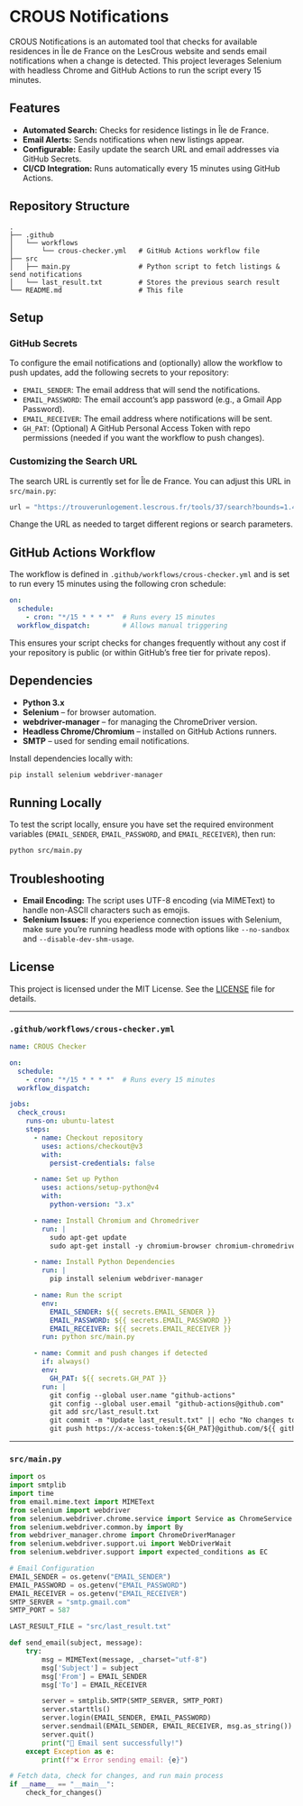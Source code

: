 # CROUS Notifications

CROUS Notifications is an automated tool that checks for available residences in Île de France on the LesCrous website and sends email notifications when a change is detected. This project leverages Selenium with headless Chrome and GitHub Actions to run the script every 15 minutes.

## Features

- **Automated Search:** Checks for residence listings in Île de France.
- **Email Alerts:** Sends notifications when new listings appear.
- **Configurable:** Easily update the search URL and email addresses via GitHub Secrets.
- **CI/CD Integration:** Runs automatically every 15 minutes using GitHub Actions.

## Repository Structure

```
.
├── .github
│   └── workflows
│       └── crous-checker.yml   # GitHub Actions workflow file
├── src
│   ├── main.py                 # Python script to fetch listings & send notifications
│   └── last_result.txt         # Stores the previous search result
└── README.md                   # This file
```

## Setup

### GitHub Secrets

To configure the email notifications and (optionally) allow the workflow to push updates, add the following secrets to your repository:

- `EMAIL_SENDER`: The email address that will send the notifications.
- `EMAIL_PASSWORD`: The email account’s app password (e.g., a Gmail App Password).
- `EMAIL_RECEIVER`: The email address where notifications will be sent.
- `GH_PAT`: (Optional) A GitHub Personal Access Token with repo permissions (needed if you want the workflow to push changes).

### Customizing the Search URL

The search URL is currently set for Île de France. You can adjust this URL in `src/main.py`:

```python
url = "https://trouverunlogement.lescrous.fr/tools/37/search?bounds=1.4462445_49.241431_3.5592208_48.1201456"
```

Change the URL as needed to target different regions or search parameters.

## GitHub Actions Workflow

The workflow is defined in `.github/workflows/crous-checker.yml` and is set to run every 15 minutes using the following cron schedule:

```yaml
on:
  schedule:
    - cron: "*/15 * * * *"  # Runs every 15 minutes
  workflow_dispatch:        # Allows manual triggering
```

This ensures your script checks for changes frequently without any cost if your repository is public (or within GitHub’s free tier for private repos).

## Dependencies

- **Python 3.x**
- **Selenium** – for browser automation.
- **webdriver-manager** – for managing the ChromeDriver version.
- **Headless Chrome/Chromium** – installed on GitHub Actions runners.
- **SMTP** – used for sending email notifications.

Install dependencies locally with:

```bash
pip install selenium webdriver-manager
```

## Running Locally

To test the script locally, ensure you have set the required environment variables (`EMAIL_SENDER`, `EMAIL_PASSWORD`, and `EMAIL_RECEIVER`), then run:

```bash
python src/main.py
```

## Troubleshooting

- **Email Encoding:** The script uses UTF-8 encoding (via MIMEText) to handle non-ASCII characters such as emojis.
- **Selenium Issues:** If you experience connection issues with Selenium, make sure you’re running headless mode with options like `--no-sandbox` and `--disable-dev-shm-usage`.

## License

This project is licensed under the MIT License. See the [LICENSE](LICENSE) file for details.

---

### `.github/workflows/crous-checker.yml`

```yaml
name: CROUS Checker

on:
  schedule:
    - cron: "*/15 * * * *"  # Runs every 15 minutes
  workflow_dispatch:

jobs:
  check_crous:
    runs-on: ubuntu-latest
    steps:
      - name: Checkout repository
        uses: actions/checkout@v3
        with:
          persist-credentials: false

      - name: Set up Python
        uses: actions/setup-python@v4
        with:
          python-version: "3.x"

      - name: Install Chromium and Chromedriver
        run: |
          sudo apt-get update
          sudo apt-get install -y chromium-browser chromium-chromedriver

      - name: Install Python Dependencies
        run: |
          pip install selenium webdriver-manager

      - name: Run the script
        env:
          EMAIL_SENDER: ${{ secrets.EMAIL_SENDER }}
          EMAIL_PASSWORD: ${{ secrets.EMAIL_PASSWORD }}
          EMAIL_RECEIVER: ${{ secrets.EMAIL_RECEIVER }}
        run: python src/main.py

      - name: Commit and push changes if detected
        if: always()
        env:
          GH_PAT: ${{ secrets.GH_PAT }}
        run: |
          git config --global user.name "github-actions"
          git config --global user.email "github-actions@github.com"
          git add src/last_result.txt
          git commit -m "Update last_result.txt" || echo "No changes to commit"
          git push https://x-access-token:${GH_PAT}@github.com/${{ github.repository }}.git master
```

---

### `src/main.py`

```python
import os
import smtplib
import time
from email.mime.text import MIMEText
from selenium import webdriver
from selenium.webdriver.chrome.service import Service as ChromeService
from selenium.webdriver.common.by import By
from webdriver_manager.chrome import ChromeDriverManager
from selenium.webdriver.support.ui import WebDriverWait
from selenium.webdriver.support import expected_conditions as EC

# Email Configuration
EMAIL_SENDER = os.getenv("EMAIL_SENDER")
EMAIL_PASSWORD = os.getenv("EMAIL_PASSWORD")
EMAIL_RECEIVER = os.getenv("EMAIL_RECEIVER")
SMTP_SERVER = "smtp.gmail.com"
SMTP_PORT = 587

LAST_RESULT_FILE = "src/last_result.txt"

def send_email(subject, message):
    try:
        msg = MIMEText(message, _charset="utf-8")
        msg['Subject'] = subject
        msg['From'] = EMAIL_SENDER
        msg['To'] = EMAIL_RECEIVER

        server = smtplib.SMTP(SMTP_SERVER, SMTP_PORT)
        server.starttls()
        server.login(EMAIL_SENDER, EMAIL_PASSWORD)
        server.sendmail(EMAIL_SENDER, EMAIL_RECEIVER, msg.as_string())
        server.quit()
        print("📧 Email sent successfully!")
    except Exception as e:
        print(f"❌ Error sending email: {e}")

# Fetch data, check for changes, and run main process
if __name__ == "__main__":
    check_for_changes()

